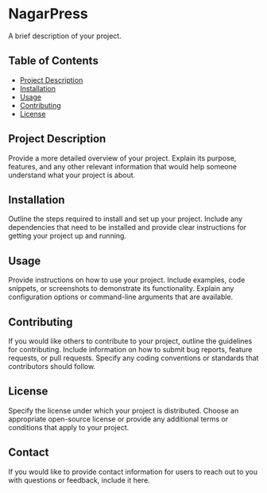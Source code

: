 # NagarPress

A brief description of your project.

## Table of Contents

- [Project Description](#project-description)
- [Installation](#installation)
- [Usage](#usage)
- [Contributing](#contributing)
- [License](#license)

## Project Description

Provide a more detailed overview of your project. Explain its purpose, features, and any other relevant information that would help someone understand what your project is about.

## Installation

Outline the steps required to install and set up your project. Include any dependencies that need to be installed and provide clear instructions for getting your project up and running.

## Usage

Provide instructions on how to use your project. Include examples, code snippets, or screenshots to demonstrate its functionality. Explain any configuration options or command-line arguments that are available.

## Contributing

If you would like others to contribute to your project, outline the guidelines for contributing. Include information on how to submit bug reports, feature requests, or pull requests. Specify any coding conventions or standards that contributors should follow.

## License

Specify the license under which your project is distributed. Choose an appropriate open-source license or provide any additional terms or conditions that apply to your project.

## Contact

If you would like to provide contact information for users to reach out to you with questions or feedback, include it here.

